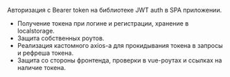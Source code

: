
Авторизация с Bearer token на библиотеке JWT auth в SPA приложении. 

- Получение токена при логине и регистрации, хранение в localstorage.
- Защита собственных роутов. 
- Реализация кастомного axios-а для прокидывания токена в запросы и рефреша токена.
- Защита со стороны фронтенда, проверки в vue-роутах и ссылках на наличие токена.

